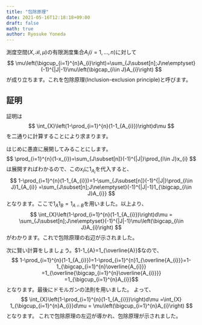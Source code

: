 ```yaml
---
title: "包除原理"
date: 2021-05-16T12:18:18+09:00
draft: false
math: true
author: Ryosuke Yoneda
---
```


測度空間$(X,\mathcal{B},\mu)$の有限測度集合$A_{i}(i=1,\dots,n)$に対して
$$
\mu\left(\bigcup_{i=1}^{n}A_{i}\right)=\sum_{J\subset[n];J\ne\emptyset}(-1)^{|J|-1}\mu\left(\bigcap_{i\in J}A_{i}\right)
$$
が成り立ちます。これを包除原理(Inclusion-exclusion principle)と呼びます。

## 証明
証明は
$$
\int_{X}\left(1-\prod_{i=1}^{n}(1-1_{A_{i}})\right)d\mu
$$
を二通りに計算することにより求まります。

はじめに愚直に展開してみることにします。
$$
\prod_{i=1}^{n}(1-x_{i})=\sum_{J\subset[n]}(-1)^{|J|}\prod_{i\in J}x_{i}
$$
は展開すればわかるので、この$x_{i}$に$1_{A_{i}}$を代入すると、
$$
1-\prod_{i=1}^{n}(1-1_{A_{i}})=1-\sum_{J\subset[n]}(-1)^{|J|}\prod_{i\in J}1_{A_{i}}
=\sum_{J\subset[n];J\ne\emptyset}(-1)^{|J|-1}1_{\bigcap_{i\in J}A_{i}}
$$
となります。ここで$1_{A}1_{B}=1_{A\cap B}$を用いました。以上より、
$$
\int_{X}\left(1-\prod_{i=1}^{n}(1-1_{A_{i}})\right)d\mu
= \sum_{J\subset[n];J\ne\emptyset}(-1)^{|J|-1}\mu\left(\bigcap_{i\in J}A_{i}\right)
$$
がわかります。これで包除原理の右辺が示されました。

次に賢い計算をしましょう。$1-1_{A}=1_{\overline{A}}$なので、
$$
1-\prod_{i=1}^{n}(1-1_{A_{i}})=1-\prod_{i=1}^{n}1_{\overline{A_{i}}}=1-1_{\bigcap_{i=1}^{n}\overline{A_{i}}}
=1_{\overline{\bigcap_{i=1}^{n}\overline{A_{i}}}}
=1_{\bigcup_{i=1}^{n}A_{i}}$$
となります。最後にドモルガンの法則を用いました。
よって、
$$
\int_{X}\left(1-\prod_{i=1}^{n}(1-1_{A_{i}})\right)d\mu
=\int_{X} 1_{\bigcup_{i=1}^{n}A_{i}}d\mu
= \mu\left(\bigcup_{i=1}^{n}A_{i}\right)
$$
となります。
これで包除原理の左辺が導かれ、包除原理が示されました。